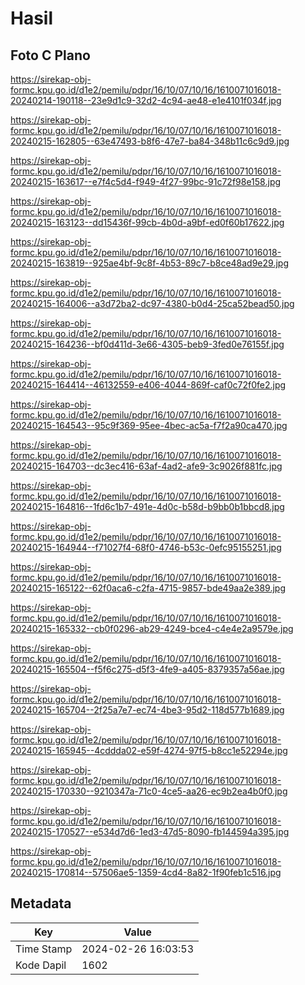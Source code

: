 # Hasil

## Foto C Plano

https://sirekap-obj-formc.kpu.go.id/d1e2/pemilu/pdpr/16/10/07/10/16/1610071016018-20240214-190118--23e9d1c9-32d2-4c94-ae48-e1e4101f034f.jpg

https://sirekap-obj-formc.kpu.go.id/d1e2/pemilu/pdpr/16/10/07/10/16/1610071016018-20240215-162805--63e47493-b8f6-47e7-ba84-348b11c6c9d9.jpg

https://sirekap-obj-formc.kpu.go.id/d1e2/pemilu/pdpr/16/10/07/10/16/1610071016018-20240215-163617--e7f4c5d4-f949-4f27-99bc-91c72f98e158.jpg

https://sirekap-obj-formc.kpu.go.id/d1e2/pemilu/pdpr/16/10/07/10/16/1610071016018-20240215-163123--dd15436f-99cb-4b0d-a9bf-ed0f60b17622.jpg

https://sirekap-obj-formc.kpu.go.id/d1e2/pemilu/pdpr/16/10/07/10/16/1610071016018-20240215-163819--925ae4bf-9c8f-4b53-89c7-b8ce48ad9e29.jpg

https://sirekap-obj-formc.kpu.go.id/d1e2/pemilu/pdpr/16/10/07/10/16/1610071016018-20240215-164006--a3d72ba2-dc97-4380-b0d4-25ca52bead50.jpg

https://sirekap-obj-formc.kpu.go.id/d1e2/pemilu/pdpr/16/10/07/10/16/1610071016018-20240215-164236--bf0d411d-3e66-4305-beb9-3fed0e76155f.jpg

https://sirekap-obj-formc.kpu.go.id/d1e2/pemilu/pdpr/16/10/07/10/16/1610071016018-20240215-164414--46132559-e406-4044-869f-caf0c72f0fe2.jpg

https://sirekap-obj-formc.kpu.go.id/d1e2/pemilu/pdpr/16/10/07/10/16/1610071016018-20240215-164543--95c9f369-95ee-4bec-ac5a-f7f2a90ca470.jpg

https://sirekap-obj-formc.kpu.go.id/d1e2/pemilu/pdpr/16/10/07/10/16/1610071016018-20240215-164703--dc3ec416-63af-4ad2-afe9-3c9026f881fc.jpg

https://sirekap-obj-formc.kpu.go.id/d1e2/pemilu/pdpr/16/10/07/10/16/1610071016018-20240215-164816--1fd6c1b7-491e-4d0c-b58d-b9bb0b1bbcd8.jpg

https://sirekap-obj-formc.kpu.go.id/d1e2/pemilu/pdpr/16/10/07/10/16/1610071016018-20240215-164944--f71027f4-68f0-4746-b53c-0efc95155251.jpg

https://sirekap-obj-formc.kpu.go.id/d1e2/pemilu/pdpr/16/10/07/10/16/1610071016018-20240215-165122--62f0aca6-c2fa-4715-9857-bde49aa2e389.jpg

https://sirekap-obj-formc.kpu.go.id/d1e2/pemilu/pdpr/16/10/07/10/16/1610071016018-20240215-165332--cb0f0296-ab29-4249-bce4-c4e4e2a9579e.jpg

https://sirekap-obj-formc.kpu.go.id/d1e2/pemilu/pdpr/16/10/07/10/16/1610071016018-20240215-165504--f5f6c275-d5f3-4fe9-a405-8379357a56ae.jpg

https://sirekap-obj-formc.kpu.go.id/d1e2/pemilu/pdpr/16/10/07/10/16/1610071016018-20240215-165704--2f25a7e7-ec74-4be3-95d2-118d577b1689.jpg

https://sirekap-obj-formc.kpu.go.id/d1e2/pemilu/pdpr/16/10/07/10/16/1610071016018-20240215-165945--4cddda02-e59f-4274-97f5-b8cc1e52294e.jpg

https://sirekap-obj-formc.kpu.go.id/d1e2/pemilu/pdpr/16/10/07/10/16/1610071016018-20240215-170330--9210347a-71c0-4ce5-aa26-ec9b2ea4b0f0.jpg

https://sirekap-obj-formc.kpu.go.id/d1e2/pemilu/pdpr/16/10/07/10/16/1610071016018-20240215-170527--e534d7d6-1ed3-47d5-8090-fb144594a395.jpg

https://sirekap-obj-formc.kpu.go.id/d1e2/pemilu/pdpr/16/10/07/10/16/1610071016018-20240215-170814--57506ae5-1359-4cd4-8a82-1f90feb1c516.jpg


## Metadata

| Key        | Value               |
| ---------- | ------------------- |
| Time Stamp | 2024-02-26 16:03:53 |
| Kode Dapil | 1602                |



